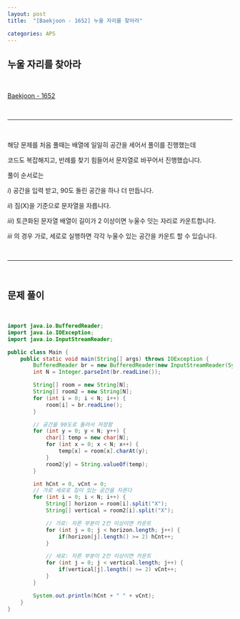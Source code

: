 ```yaml
---
layout: post
title:  "[Baekjoon - 1652] 누울 자리를 찾아라"

categories: APS
---
```


## 누울 자리를 찾아라

<br>

[Baekjoon - 1652](https://www.acmicpc.net/problem/1652)

<br>

***

<br>

해당 문제를 처음 풀때는 배열에 일일히 공간을 세어서 풀이를 진행했는데

코드도 복잡해지고, 반례를 찾기 힘들어서 문자열로 바꾸어서 진행했습니다.

풀이 순서로는

$i)$ 공간을 입력 받고, 90도 돌린 공간을 하나 더 만듭니다.

$ii)$ 짐(X)을 기준으로 문자열을 자릅니다.

$iii)$ 토큰화된 문자열 배열이 길이가 2 이상이면 누울수 잇는 자리로 카운트합니다.

$iii$ 의 경우 가로, 세로로 실행하면 각각 누울수 있는 공간을 카운트 할 수 있습니다.

<br>

***

<br>

## 문제 풀이

<br>

```java
import java.io.BufferedReader;
import java.io.IOException;
import java.io.InputStreamReader;

public class Main {
    public static void main(String[] args) throws IOException {
        BufferedReader br = new BufferedReader(new InputStreamReader(System.in));
        int N = Integer.parseInt(br.readLine());

        String[] room = new String[N];
        String[] room2 = new String[N];
        for (int i = 0; i < N; i++) {
            room[i] = br.readLine();
        }

        // 공간을 90도로 돌려서 저장함
        for (int y = 0; y < N; y++) {
            char[] temp = new char[N];
            for (int x = 0; x < N; x++) {
                temp[x] = room[x].charAt(y);
            }
            room2[y] = String.valueOf(temp);
        }

        int hCnt = 0, vCnt = 0;
        // 가로 세로로 짐이 있는 공간을 자른다
        for (int i = 0; i < N; i++) {
            String[] horizon = room[i].split("X");
            String[] vertical = room2[i].split("X");

            // 가로: 자른 부분이 2칸 이상이면 카운트
            for (int j = 0; j < horizon.length; j++) {
                if(horizon[j].length() >= 2) hCnt++;
            }

            // 세로: 자른 부분이 2칸 이상이면 카운트
            for (int j = 0; j < vertical.length; j++) {
                if(vertical[j].length() >= 2) vCnt++;
            }
        }

        System.out.println(hCnt + " " + vCnt);
    }
}
```